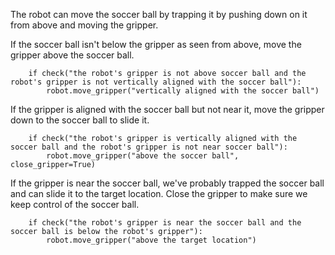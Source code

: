 

The robot can move the soccer ball by trapping it by pushing down on it from
above and moving the gripper.

If the soccer ball isn't below the gripper as seen from above, move the gripper
above the soccer ball.

```
    if check("the robot's gripper is not above soccer ball and the robot's gripper is not vertically aligned with the soccer ball"):
        robot.move_gripper("vertically aligned with the soccer ball")
``` 

If the gripper is aligned with the soccer ball but not near it, move the gripper
down to the soccer ball to slide it.

```
    if check("the robot's gripper is vertically aligned with the soccer ball and the robot's gripper is not near soccer ball"):
        robot.move_gripper("above the soccer ball", close_gripper=True)
```

If the gripper is near the soccer ball, we've probably trapped the soccer ball and can
slide it to the target location.
 Close the gripper to make sure we keep control of the soccer ball.

```
    if check("the robot's gripper is near the soccer ball and the soccer ball is below the robot's gripper"):
        robot.move_gripper("above the target location")
```